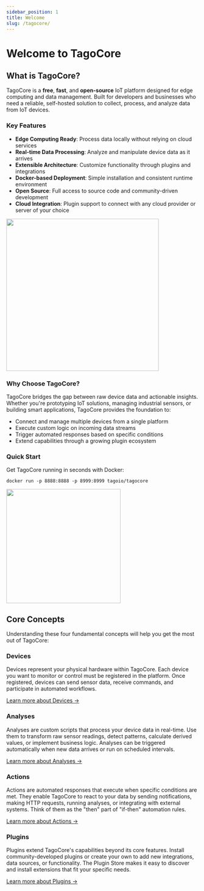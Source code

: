 ```yaml
---
sidebar_position: 1
title: Welcome
slug: /tagocore/
---
```


# Welcome to TagoCore

## What is TagoCore?

TagoCore is a **free**, **fast**, and **open-source** IoT platform designed for edge computing and data management. Built for developers and businesses who need a reliable, self-hosted solution to collect, process, and analyze data from IoT devices.

### Key Features

- **Edge Computing Ready**: Process data locally without relying on cloud services
- **Real-time Data Processing**: Analyze and manipulate device data as it arrives
- **Extensible Architecture**: Customize functionality through plugins and integrations
- **Docker-based Deployment**: Simple installation and consistent runtime environment
- **Open Source**: Full access to source code and community-driven development
- **Cloud Integration**: Plugin support to connect with any cloud provider or server of your choice

<img className="big-image" src="/docs_imagem/tagocore/welcome/main-diagram-tagocore.png" height="400px" />

### Why Choose TagoCore?

TagoCore bridges the gap between raw device data and actionable insights. Whether you're prototyping IoT solutions, managing industrial sensors, or building smart applications, TagoCore provides the foundation to:

- Connect and manage multiple devices from a single platform
- Execute custom logic on incoming data streams
- Trigger automated responses based on specific conditions
- Extend capabilities through a growing plugin ecosystem

### Quick Start

Get TagoCore running in seconds with Docker:

```shell
docker run -p 8888:8888 -p 8999:8999 tagoio/tagocore
```

<img className="big-image" src="/docs_imagem/tagocore/welcome/initial-screen.png" height="300px" />

## Core Concepts

Understanding these four fundamental concepts will help you get the most out of TagoCore:

### Devices

Devices represent your physical hardware within TagoCore. Each device you want to monitor or control must be registered in the platform. Once registered, devices can send sensor data, receive commands, and participate in automated workflows.

[Learn more about Devices →](/docs/tagocore/device)

### Analyses

Analyses are custom scripts that process your device data in real-time. Use them to transform raw sensor readings, detect patterns, calculate derived values, or implement business logic. Analyses can be triggered automatically when new data arrives or run on scheduled intervals.

[Learn more about Analyses →](/docs/tagocore/analysis)

### Actions

Actions are automated responses that execute when specific conditions are met. They enable TagoCore to react to your data by sending notifications, making HTTP requests, running analyses, or integrating with external systems. Think of them as the "then" part of "if-then" automation rules.

[Learn more about Actions →](/docs/tagocore/action)

### Plugins

Plugins extend TagoCore's capabilities beyond its core features. Install community-developed plugins or create your own to add new integrations, data sources, or functionality. The Plugin Store makes it easy to discover and install extensions that fit your specific needs.

[Learn more about Plugins →](/docs/tagocore/plugins)
